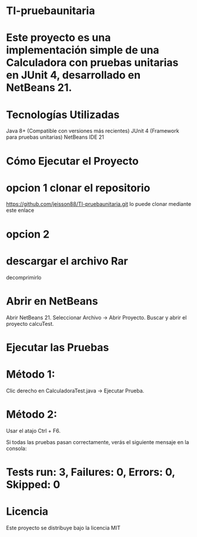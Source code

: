 # TI-pruebaunitaria
# Este proyecto es una implementación simple de una Calculadora con pruebas unitarias en JUnit 4, desarrollado en NetBeans 21.
# Tecnologías Utilizadas
  Java 8+ (Compatible con versiones más recientes)
  JUnit 4 (Framework para pruebas unitarias)
  NetBeans IDE 21
 

# Cómo Ejecutar el Proyecto
# opcion 1 clonar el repositorio
https://github.com/jeisson88/TI-pruebaunitaria.git
lo puede clonar mediante este enlace
# opcion 2
# descargar el archivo Rar
decomprimirlo
#  Abrir en NetBeans
Abrir NetBeans 21.
Seleccionar Archivo → Abrir Proyecto.
Buscar y abrir el proyecto calcuTest.
# Ejecutar las Pruebas
# Método 1: 
Clic derecho en CalculadoraTest.java → Ejecutar Prueba.
# Método 2: 
Usar el atajo Ctrl + F6.

Si todas las pruebas pasan correctamente, verás el siguiente mensaje en la consola:
# Tests run: 3, Failures: 0, Errors: 0, Skipped: 0


# Licencia
Este proyecto se distribuye bajo la licencia MIT
